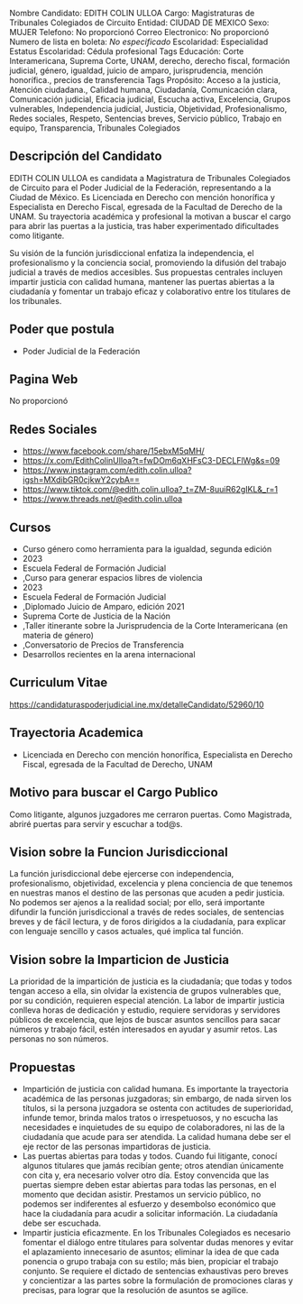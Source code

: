 Nombre Candidato: EDITH COLIN ULLOA
Cargo: Magistraturas de Tribunales Colegiados de Circuito
Entidad: CIUDAD DE MEXICO
Sexo: MUJER
Telefono: No proporcionó
Correo Electronico: No proporcionó
Numero de lista en boleta: *No especificado*
Escolaridad: Especialidad
Estatus Escolaridad: Cédula profesional
Tags Educación: Corte Interamericana, Suprema Corte, UNAM, derecho, derecho fiscal, formación judicial, género, igualdad, juicio de amparo, jurisprudencia, mención honorífica., precios de transferencia
Tags Propósito: Acceso a la justicia, Atención ciudadana., Calidad humana, Ciudadanía, Comunicación clara, Comunicación judicial, Eficacia judicial, Escucha activa, Excelencia, Grupos vulnerables, Independencia judicial, Justicia, Objetividad, Profesionalismo, Redes sociales, Respeto, Sentencias breves, Servicio público, Trabajo en equipo, Transparencia, Tribunales Colegiados


## Descripción del Candidato 

EDITH COLIN ULLOA es candidata a Magistratura de Tribunales Colegiados de Circuito para el Poder Judicial de la Federación, representando a la Ciudad de México. Es Licenciada en Derecho con mención honorífica y Especialista en Derecho Fiscal, egresada de la Facultad de Derecho de la UNAM. Su trayectoria académica y profesional la motivan a buscar el cargo para abrir las puertas a la justicia, tras haber experimentado dificultades como litigante.

Su visión de la función jurisdiccional enfatiza la independencia, el profesionalismo y la conciencia social, promoviendo la difusión del trabajo judicial a través de medios accesibles. Sus propuestas centrales incluyen impartir justicia con calidad humana, mantener las puertas abiertas a la ciudadanía y fomentar un trabajo eficaz y colaborativo entre los titulares de los tribunales.


## Poder que postula

- Poder Judicial de la Federación


## Pagina Web

No proporcionó


## Redes Sociales

- https://www.facebook.com/share/15ebxM5qMH/
- https://x.com/EdithColinUlloa?t=fwDOm6qXHFsC3-DECLFlWg&s=09
- https://www.instagram.com/edith.colin.ulloa?igsh=MXdibGR0cjkwY2cybA==
- https://www.tiktok.com/@edith.colin.ulloa?_t=ZM-8uuiR62gIKL&_r=1
- https://www.threads.net/@edith.colin.ulloa


## Cursos

- Curso género como herramienta para la igualdad, segunda edición
- 2023
- Escuela Federal de Formación Judicial
- ,Curso para generar espacios libres de violencia
- 2023
- Escuela Federal de Formación Judicial
- ,Diplomado Juicio de Amparo, edición 2021
- Suprema Corte de Justicia de la Nación
- ,Taller itinerante sobre la Jurisprudencia de la Corte Interamericana (en materia de género)
- ,Conversatorio de Precios de Transferencia
- Desarrollos recientes en la arena internacional


## Curriculum Vitae

https://candidaturaspoderjudicial.ine.mx/detalleCandidato/52960/10


## Trayectoria Academica

- Licenciada en Derecho con mención honorífica, Especialista en Derecho Fiscal, egresada de la Facultad de Derecho, UNAM


## Motivo para buscar el Cargo Publico

Como litigante, algunos juzgadores me cerraron puertas. Como Magistrada, abriré puertas para servir y escuchar a tod@s.


## Vision sobre la Funcion Jurisdiccional

La función jurisdiccional debe ejercerse con independencia, profesionalismo, objetividad, excelencia y plena conciencia de que tenemos en nuestras manos el destino de las personas que acuden a pedir justicia. No podemos ser ajenos a la realidad social; por ello, será importante difundir la función jurisdiccional a través de redes sociales, de sentencias breves y de fácil lectura, y de foros dirigidos a la ciudadanía, para explicar con lenguaje sencillo y casos actuales, qué implica tal función.


## Vision sobre la Imparticion de Justicia

La prioridad de la impartición de justicia es la ciudadanía; que todas y todos tengan acceso a ella, sin olvidar la existencia de grupos vulnerables que, por su condición, requieren especial atención. La labor de impartir justicia conlleva horas de dedicación y estudio, requiere servidoras y servidores públicos de excelencia, que lejos de buscar asuntos sencillos para sacar números y trabajo fácil, estén interesados en ayudar y asumir retos. Las personas no son números.


## Propuestas

- Impartición de justicia con calidad humana. Es importante la trayectoria académica de las personas juzgadoras; sin embargo, de nada sirven los títulos, si la persona juzgadora se ostenta con actitudes de superioridad, infunde temor, brinda malos tratos o irrespetuosos, y no escucha las necesidades e inquietudes de su equipo de colaboradores, ni las de la ciudadanía que acude para ser atendida. La calidad humana debe ser el eje rector de las personas impartidoras de justicia.
- Las puertas abiertas para todas y todos. Cuando fui litigante, conocí algunos titulares que jamás recibían gente; otros atendían únicamente con cita y, era necesario volver otro día. Estoy convencida que las puertas siempre deben estar abiertas para todas las personas, en el momento que decidan asistir. Prestamos un servicio público, no podemos ser indiferentes al esfuerzo y desembolso económico que hace la ciudadanía para acudir a solicitar información. La ciudadanía debe ser escuchada.
- Impartir justicia eficazmente. En los Tribunales Colegiados es necesario fomentar el diálogo entre titulares para solventar dudas menores y evitar el aplazamiento innecesario de asuntos; eliminar la idea de que cada ponencia o grupo trabaja con su estilo; más bien, propiciar el trabajo conjunto. Se requiere el dictado de sentencias exhaustivas pero breves y concientizar a las partes sobre la formulación de promociones claras y precisas, para lograr que la resolución de asuntos se agilice.

